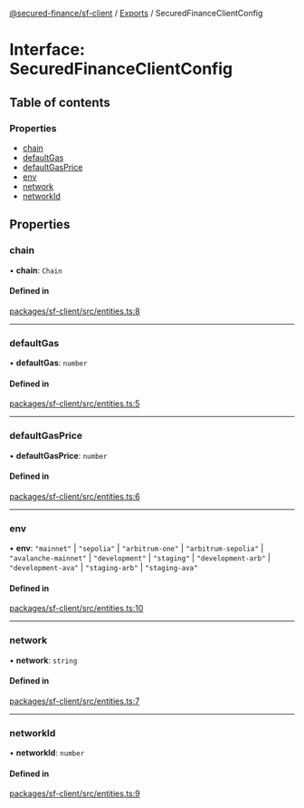 [@secured-finance/sf-client](../README.md) / [Exports](../modules.md) / SecuredFinanceClientConfig

# Interface: SecuredFinanceClientConfig

## Table of contents

### Properties

- [chain](SecuredFinanceClientConfig.md#chain)
- [defaultGas](SecuredFinanceClientConfig.md#defaultgas)
- [defaultGasPrice](SecuredFinanceClientConfig.md#defaultgasprice)
- [env](SecuredFinanceClientConfig.md#env)
- [network](SecuredFinanceClientConfig.md#network)
- [networkId](SecuredFinanceClientConfig.md#networkid)

## Properties

### chain

• **chain**: `Chain`

#### Defined in

[packages/sf-client/src/entities.ts:8](https://github.com/Secured-Finance/sf-sdk/blob/6f4921a/packages/sf-client/src/entities.ts#L8)

___

### defaultGas

• **defaultGas**: `number`

#### Defined in

[packages/sf-client/src/entities.ts:5](https://github.com/Secured-Finance/sf-sdk/blob/6f4921a/packages/sf-client/src/entities.ts#L5)

___

### defaultGasPrice

• **defaultGasPrice**: `number`

#### Defined in

[packages/sf-client/src/entities.ts:6](https://github.com/Secured-Finance/sf-sdk/blob/6f4921a/packages/sf-client/src/entities.ts#L6)

___

### env

• **env**: ``"mainnet"`` \| ``"sepolia"`` \| ``"arbitrum-one"`` \| ``"arbitrum-sepolia"`` \| ``"avalanche-mainnet"`` \| ``"development"`` \| ``"staging"`` \| ``"development-arb"`` \| ``"development-ava"`` \| ``"staging-arb"`` \| ``"staging-ava"``

#### Defined in

[packages/sf-client/src/entities.ts:10](https://github.com/Secured-Finance/sf-sdk/blob/6f4921a/packages/sf-client/src/entities.ts#L10)

___

### network

• **network**: `string`

#### Defined in

[packages/sf-client/src/entities.ts:7](https://github.com/Secured-Finance/sf-sdk/blob/6f4921a/packages/sf-client/src/entities.ts#L7)

___

### networkId

• **networkId**: `number`

#### Defined in

[packages/sf-client/src/entities.ts:9](https://github.com/Secured-Finance/sf-sdk/blob/6f4921a/packages/sf-client/src/entities.ts#L9)
